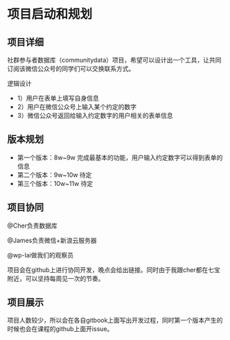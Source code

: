 # 项目启动和规划


## 项目详细
社群参与者数据库（communitydata）项目，希望可以设计出一个工具，让共同订阅该微信公众号的同学们可以交换联系方式。

逻辑设计
* 1）用户在表单上填写自身信息
* 2）用户在微信公众号上输入某个约定的数字
* 3）微信公众号返回给输入约定数字的用户相关的表单信息


## 版本规划
* 第一个版本：8w~9w 完成最基本的功能，用户输入约定数字可以得到表单的信息
* 第二个版本：9w~10w 待定
* 第三个版本：10w~11w 待定


## 项目协同

@Cher负责数据库

@James负责微信+新浪云服务器

@wp-lai做我们的观察员

项目会在github上进行协同开发，晚点会给出链接。同时由于我跟cher都在七宝附近，可以坚持每周见一次的节奏。



## 项目展示
项目人数较少，所以会在各自gitbook上面写出开发过程，同时第一个版本产生的时候也会在课程的github上面开issue。







